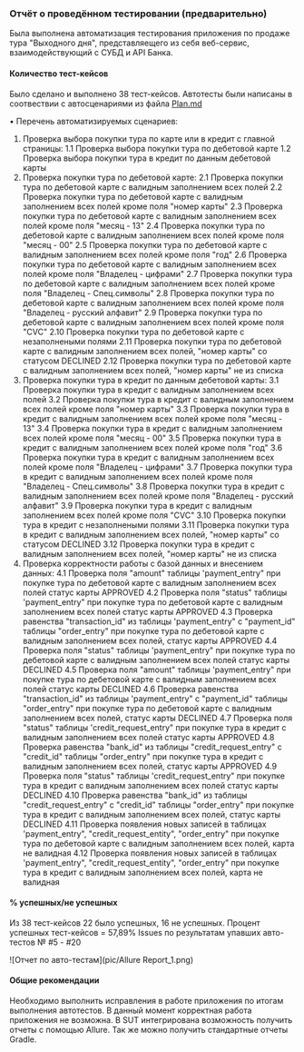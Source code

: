 ### Отчёт о проведённом тестировании (предварительно)

Была выполнена автоматизация тестирования приложения по продаже тура "Выходного дня", представляещего из себя веб-сервис, взаимодействующий с СУБД и API Банка.

#### Количество тест-кейсов

Было сделано и выполнено 38 тест-кейсов.
Автотесты были написаны в соотвествии с автосценариями из файла [Plan.md](https://github.com/anmak70/aqa-diplom/blob/master/Plan.md)

• Перечень автоматизируемых сценариев:
1. Проверка выбора покупки тура по карте или в кредит с главной страницы:
1.1 Проверка выбора покупки тура по дебетовой карте
1.2 Проверка выбора покупки тура в кредит по данным дебетовой карты
2. Проверка покупки тура по дебетовой карте:
2.1 Проверка покупки тура по дебетовой карте с валидным заполнением всех полей
2.2 Проверка покупки тура по дебетовой карте с валидным заполнением всех полей кроме поля "номер карты"
2.3 Проверка покупки тура по дебетовой карте с валидным заполнением всех полей кроме поля "месяц - 13"
2.4 Проверка покупки тура по дебетовой карте с валидным заполнением всех полей кроме поля "месяц - 00"
2.5 Проверка покупки тура по дебетовой карте с валидным заполнением всех полей кроме поля "год"
2.6 Проверка покупки тура по дебетовой карте с валидным заполнением всех полей кроме поля "Владелец - цифрами"
2.7 Проверка покупки тура по дебетовой карте с валидным заполнением всех полей кроме поля "Владелец - Спец.символы"
2.8 Проверка покупки тура по дебетовой карте с валидным заполнением всех полей кроме поля "Владелец - русский алфавит"
2.9 Проверка покупки тура по дебетовой карте с валидным заполнением всех полей кроме поля "CVC"
2.10 Проверка покупки тура по дебетовой карте с незаполнеными полями
2.11 Проверка покупки тура по дебетовой карте с валидным заполнением всех полей, "номер карты" со статусом DECLINED
2.12 Проверка покупки тура по дебетовой карте с валидным заполнением всех полей, "номер карты" не из списка
3. Проверка покупки тура в кредит по данным дебетовой карты:
3.1 Проверка покупки тура в кредит с валидным заполнением всех полей
3.2 Проверка покупки тура в кредит с валидным заполнением всех полей кроме поля "номер карты"
3.3 Проверка покупки тура в кредит с валидным заполнением всех полей кроме поля "месяц - 13"
3.4 Проверка покупки тура в кредит с валидным заполнением всех полей кроме поля "месяц - 00"
3.5 Проверка покупки тура в кредит с валидным заполнением всех полей кроме поля "год"
3.6 Проверка покупки тура в кредит с валидным заполнением всех полей кроме поля "Владелец - цифрами"
3.7 Проверка покупки тура в кредит с валидным заполнением всех полей кроме поля "Владелец - Спец.символы"
3.8 Проверка покупки тура в кредит с валидным заполнением всех полей кроме поля "Владелец - русский алфавит"
3.9 Проверка покупки тура в кредит с валидным заполнением всех полей кроме поля "CVC"
3.10 Проверка покупки тура в кредит с незаполнеными полями
3.11 Проверка покупки тура в кредит с валидным заполнением всех полей, "номер карты" со статусом DECLINED
3.12 Проверка покупки тура в кредит с валидным заполнением всех полей, "номер карты" не из списка
4. Проверка корректности работы с базой данных и внесением данных:
4.1 Проверка поля "amount" таблицы 'payment_entry" при покупке тура по дебетовой карте с валидным заполнением всех полей статус карты APPROVED
4.2 Проверка поля "status" таблицы 'payment_entry" при покупке тура по дебетовой карте с валидным заполнением всех полей статус карты APPROVED
4.3 Проверка равенства "transaction_id" из таблицы 'payment_entry" с "payment_id" таблицы "order_entry" при покупке тура по дебетовой карте с валидным заполнением всех полей, статус карты APPROVED
4.4 Проверка поля "status" таблицы 'payment_entry" при покупке тура по дебетовой карте с валидным заполнением всех полей статус карты DECLINED
4.5 Проверка поля "amount" таблицы 'payment_entry" при покупке тура по дебетовой карте с валидным заполнением всех полей статус карты DECLINED
4.6 Проверка равенства "transaction_id" из таблицы 'payment_entry" с "payment_id" таблицы "order_entry" при покупке тура по дебетовой карте с валидным заполнением всех полей, статус карты DECLINED
4.7 Проверка поля "status" таблицы 'credit_request_entry" при покупке тура в кредит с валидным заполнением всех полей статус карты APPROVED
4.8 Проверка равенства "bank_id" из таблицы "credit_request_entry" с "credit_id" таблицы "order_entry" при покупке тура в кредит с валидным заполнением всех полей, статус карты APPROVED
4.9 Проверка поля "status" таблицы 'credit_request_entry" при покупке тура в кредит с валидным заполнением всех полей статус карты DECLINED
4.10 Проверка равенства "bank_id" из таблицы "credit_request_entry" с "credit_id" таблицы "order_entry" при покупке тура в кредит с валидным заполнением всех полей, статус карты DECLINED
4.11 Проверка появления новых записей в таблицах 'payment_entry", "credit_request_entity", "order_entry" при покупке тура по дебетовой карте с валидным заполнением всех полей, карта не валидная
4.12 Проверка появления новых записей в таблицах 'payment_entry", "credit_request_entity", "order_entry" при покупке тура в кредит с валидным заполнением всех полей, карта не валидная

#### % успешных/не успешных

Из 38 тест-кейсов 22 было успешных, 16 не успешных. Процент успешных тест-кейсов = 57,89%
Issues по результатам упавших авто-тестов № #5 - #20

![Отчет по авто-тестам](pic/Allure Report_1.png)

#### Общие рекомендации

Необходимо выполнить исправления в работе приложения по итогам выполнения автотестов. В данный момент корректная работа приложения не возможна. В SUT интегрирована возможность получить отчеты с помощью Allure. Так же можно получить стандартные отчеты  Gradle.


